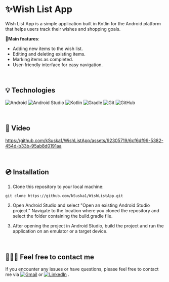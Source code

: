 # ✨Wish List App

Wish List App is a simple application built in Kotlin for the Android platform that helps users track their wishes and shopping goals.

**🚀Main features**:
- Adding new items to the wish list.
- Editing and deleting existing items.
- Marking items as completed.
- User-friendly interface for easy navigation.
  
&nbsp;
 
## 💡 Technologies

![Android](https://img.shields.io/badge/Android-3DDC84?style=for-the-badge&logo=android&logoColor=white)
![Android Studio](https://img.shields.io/badge/android%20studio-346ac1?style=for-the-badge&logo=android%20studio&logoColor=white)
![Kotlin](https://img.shields.io/badge/kotlin-%237F52FF.svg?style=for-the-badge&logo=kotlin&logoColor=white)
![Gradle](https://img.shields.io/badge/Gradle-02303A.svg?style=for-the-badge&logo=Gradle&logoColor=white)
![Git](https://img.shields.io/badge/git-%23F05033.svg?style=for-the-badge&logo=git&logoColor=white)
![GitHub](https://img.shields.io/badge/github-%23121011.svg?style=for-the-badge&logo=github&logoColor=white)

&nbsp;
 
## 🎥 Video

https://github.com/kSuska1/WishListApp/assets/92305719/6cf6df99-5382-454d-b33b-95ab8d0191aa

&nbsp;
 
## 💿 Installation

1. Clone this repository to your local machine:
```
git clone https://github.com/kSuska1/WishListApp.git
```
2. Open Android Studio and select "Open an existing Android Studio project." Navigate to the location where you cloned the repository and select the folder containing the build.gradle file.

3. After opening the project in Android Studio, build the project and run the application on an emulator or a target device.


&nbsp;

## 🙋🏻‍♀️ Feel free to contact me
If you encounter any issues or have questions, please feel free to contact me via [![Gmail](https://img.shields.io/badge/Gmail-D14836?style=for-the-badge&logo=gmail&logoColor=white)](mailto:karolina1101suska@gmail.com)
 or [![LinkedIn](https://img.shields.io/badge/linkedin-%230077B5.svg?style=for-the-badge&logo=linkedin&logoColor=white)](https://www.linkedin.com/in/karolina-suska)
.



